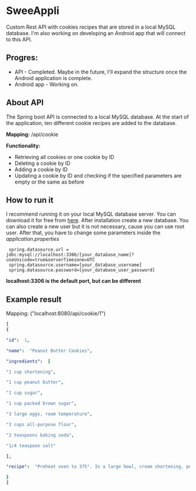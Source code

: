 # SweeAppli
Custom Rest API with cookies recipes that are stored in a local MySQL database. I'm also working on developing an Android app that will connect to this API.

## Progres:
- API - Completed. Maybe in the future, I'll expand the structure once the Android application is complete.
- Android app - Working on.

## About API

The Spring boot API is connected to a local MySQL database. At the start of the application, ten different cookie recipes are added to the database.

**Mapping:** /api/cookie

**Functionality:**
- Retrieving all cookies or one cookie by ID
- Deleting a cookie by ID
- Adding a cookie by ID
- Updating a cookie by ID and checking if the specified parameters are empty or the same as before

## How to run it
I recommend running it on your local MySQL database server. You can download it for free from [here](https://dev.mysql.com/downloads/workbench/).
After installation create a new database.
You can also create a new user but it is not necessary, cause you can use root user.
After that, you have to change some parameters inside the *application.properties*

```
 spring.datasource.url = jdbc:mysql://localhost:3306/[your_database_name]?useUnicode=true&serverTimezone=UTC
 spring.datasource.username=[your_database_username]
 spring.datasource.password=[your_database_user_password]
```
**localhost:3306 is the default port, but can be different**

## Example result

Mapping: ("localhost:8080/api/cookie/1")
```yaml
[
{

"id":  1,

"name":  "Peanut Butter Cookies",

"ingredients":  [

"1 cup shortening",

"1 cup peanut butter",

"1 cup sugar",

"1 cup packed brown sugar",

"3 large eggs, room temperature",

"3 cups all-purpose flour",

"2 teaspoons baking soda",

"1/4 teaspoon salt"

],

"recipe":  "Preheat oven to 375°. In a large bowl, cream shortening, peanut butter and sugars until light and fluffy, 5-7 minutes. Add eggs, 1 at a time, beating well after each addition. Combine flour, baking soda and salt; add to creamed mixture and mix well.\n Roll into 1-1/2-in. balls. Place 3 in. apart on ungreased baking sheets. Flatten with a fork or meat mallet if desired. Bake 10-15 minutes. Remove to wire racks to cool."

}
]
```
